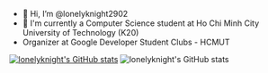 - 👋 Hi, I’m @lonelyknight2902
- 👀 I'm currently a Computer Science student at Ho Chi Minh City University of Technology (K20)
- Organizer at Google Developer Student Clubs - HCMUT
<!---
lonelyknight2902/lonelyknight2902 is a ✨ special ✨ repository because its `README.md` (this file) appears on your GitHub profile.
You can click the Preview link to take a look at your changes.
--->
[![lonelyknight's GitHub stats](https://github-readme-stats.vercel.app/api?username=lonelyknight2902)](https://github.com/anuraghazra/github-readme-stats)
![lonelyknight's GitHub stats](https://github-readme-stats.vercel.app/api?username=lonelyknight2902&show_icons=true&theme=tokyonight)
